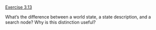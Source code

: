 [Exercise 3.13](ex_13/)

What’s the difference between a world state, a state description, and a
search node? Why is this distinction useful?
